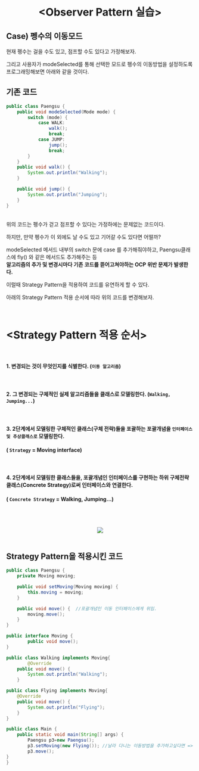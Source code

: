 
# <div align="center"><Observer Pattern 실습></div>

## Case) 펭수의 이동모드   

  
현재 펭수는 걸을 수도 있고, 점프할 수도 있다고 가정해보자.

그리고 사용자가 modeSelected를 통해 선택한 모드로 펭수의 이동방법을 설정하도록 프로그래밍해보면 아래와 같을 것이다.

## 기존 코드

```java
public class Paengsu {
    public void modeSelected(Mode mode) {
        switch (mode) {
            case WALK:
                walk();
                break;
            case JUMP:
                jump();
                break;
        }
    }
    public void walk() {
        System.out.println("Walking");
    }

    public void jump() {
        System.out.println("Jumping");
    }
}
```

<br>
위의 코드는 펭수가 걷고 점프할 수 있다는 가정하에는 문제없는 코드이다.  

하지만, 만약 펭수가 이 외에도 날 수도 있고 기어갈 수도 있다면 어떨까?  

modeSelected 메서드 내부의 switch 문에 case 를 추가해줘야하고, Paengsu클래스에 fly() 와 같은 메서드도 추가해주는 등  
**알고리즘의 추가 및 변경시마다 기존 코드를 뜯어고쳐야하는 OCP 위반 문제가 발생한다.**

이럴때 Strategy Pattern을 적용하여 코드를 유연하게 할 수 있다.

아래의 Strategy Pattern 적용 순서에 따라 위의 코드를 변경해보자.

<br>

# <Strategy Pattern 적용 순서>

<br>

#### 1. 변경되는 것이 무엇인지를 식별한다. (`이동 알고리즘`)  

<br>

#### 2. 그 변경되는 구체적인 실제 알고리즘들을 클래스로 모델링한다. (`Walking, Jumping...`)  

<br>

#### 3. 2단계에서 모델링한 구체적인 클래스(구체 전략)들을 포괄하는 포괄개념을 `인터페이스 및 추상클래스로` 모델링한다.
#### ( `Strategy` = Moving interface)  

<br>

#### 4. 2단계에서 모델링한 클래스들을, 포괄개념인 인터페이스를 구현하는 하위 구체전략 클래스(Concrete Strategy)로써 인터페이스와 연결한다. 
#### ( `Concrete Strategy` = Walking, Jumping...)

<br><br>

<div align="center">
  <img src="https://github.com/user-attachments/assets/1e40d5cc-fff2-4aaa-a862-ec01d025d335">
  </div>




<br>

## Strategy Pattern을 적용시킨 코드

```java
public class Paengsu {
    private Moving moving;

    public void setMoving(Moving moving) {
        this.moving = moving;
    }

    public void move() {  //포괄개념인 이동 인터페이스에게 위임.
        moving.move();
    }
}
```
```java
public interface Moving {
        public void move();
}
```
```java
public class Walking implements Moving{
        @Override
    public void move() {
        System.out.println("Walking");
    }

```
```java
public class Flying implements Moving{
    @Override
    public void move() {
        System.out.println("Flying");
    }
}
```

```java
public class Main {
    public static void main(String[] args) {
        Paengsu p3=new Paengsu();
        p3.setMoving(new Flying()); //날라 다니는 이동방법을 추가하고싶다면 => 기존코드 변경없이, 포괄개념을 구현하는 Flying구체전략클래스 생성.
        p3.move();
}
}
```
